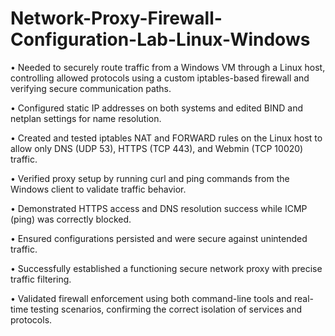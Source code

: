 # Network-Proxy-Firewall-Configuration-Lab-Linux-Windows

• Needed to securely route traffic from a Windows VM through a Linux host, controlling allowed protocols using a custom iptables-based firewall and verifying secure communication paths.

• Configured static IP addresses on both systems and edited BIND and netplan settings for name resolution.

• Created and tested iptables NAT and FORWARD rules on the Linux host to allow only DNS (UDP 53), HTTPS (TCP 443), and Webmin (TCP 10020) traffic.

• Verified proxy setup by running curl and ping commands from the Windows client to validate traffic behavior.

• Demonstrated HTTPS access and DNS resolution success while ICMP (ping) was correctly blocked.

• Ensured configurations persisted and were secure against unintended traffic.

• Successfully established a functioning secure network proxy with precise traffic filtering.

• Validated firewall enforcement using both command-line tools and real-time testing scenarios, confirming the correct isolation of services and protocols.
